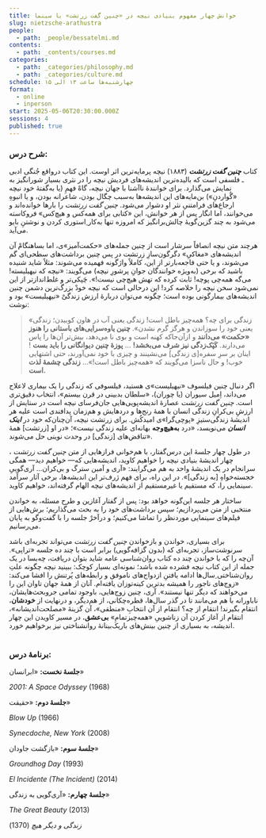 ```yaml
---
title: خوانش چهار مفهوم بنیادی نیچه در «چنین گفت زرتشت» با سینما
slug: nietzsche-arathustra
people:
  - path: _people/bessatelmi.md
contents:
  - path: _contents/courses.md
categories:
  - path: _categories/philosophy.md
  - path: _categories/culture.md
schedule: چهارشنبه‌ها ساعت ۱۳ الی ۱۵
format:
  - online
  - inperson
start: 2025-05-06T20:30:00.000Z
sessions: 4
published: true
---
```



### شرح درس:



کتاب ***چنین گفت زرتشت*** (۱۸۸۳) نیچه پرمایه‌ترین اثر اوست. این کتاب درواقع جُنگی ادبی ـ فلسفی‌ است که بالیده‌ترین اندیشه‌های فردیش نیچه را در نثری بسیار شورانگیز به نمایش می‌گذارد. برای خوانندۀ نا‌آشنا با جهان نیچه، گاهْ فهمِ (یا به‌گفتۀ خود نیچه «گُواردنِ») بن‌مایه‌های این اندیشه‌ها به‌سبب چگال بودن، شاعرانه‌ بودن، و یا انبوهِ ارجاع‌های فرامتنیِ نثر او دشوار می‌شود. *چنین گفت‌ زرتشت* را بارها خوانده‌اند و می‌خوانند، اما انگار پس از هر خوانش، این «کتابی برای همه‌کس و هیچ‌کس» فروکاسته‌ می‌شود به چند گز‌ین‌گویۀ چالش‌برانگیز که امروزه تنها به‌کار ِاستوری کردن و نوشتنِ بایو می‌آید.

هرچند متن نیچه انصافاً سرشار است از چنین جمله‌های «حکمت‌آمیز»ی، اما بساهنگامْ آن اندیشه‌های «مغاکیِ» دگرگون‌سازِ زرتشت در پس چنین برداشت‌های سطحی‌ای گم‌ می‌شوند، و یا حتی فاجعه‌بارتر از این، کاملاً واژگونه فهمیده‌ می‌شوند: مثلا‌ً شاید شنیده‌ باشید که برخی (به‌ویژه خوانندگان جوانِ پرشورِ نیچه) می‌گویند: «نیچه که نیهیلیسته! می‌گه همه‌چی پوچه! ثابت کرده که تهش هیچ‌چی نیست!». چَپکی‌تر و غلط‌اندازتر از این نمی‌شود سخن نیچه را خلاصه کرد! این درحالی است که نیچه خودْ بزرگ‌ترین دشمن چنین اندیشه‌های بیمارگونی بوده است؛ چگونه می‌توان دربارۀ ارزش زندگیْ «نیهیلیست» بود و نوشت:

> «زندگی برای چه؟ همه‌چیز باطل است! زندگی یعنی آب در هاون کوبیدن؛ زندگی یعنی خود را سوزاندن و هرگز گرم نشدن». **چنین یاوه‌سرایی‌های باستانی را هنوز «حکمت» می‌دانند** و ازآن‌جاکه کهنه است و بوی نا می‌دهد، بیش‌تر آن‌ها را پاس ‌می‌دارند. **کَپَک‌زدگی نیز شرف می‌بخشد!** ... **پوزۀ چنین دیوانگانی را باید بست** ! اینان بر سرِ سفره‌[ی زندگی] می‌نشینند و چیزی با خود نمی‌آورند، حتی اشتهایی خوب! و حال ناسزا می‌گویند که «همه‌چیز باطل است!»... **زندگی چشمۀ لذت است.**

اگر دنبال چنین فیلسوف «نیهیلیست»ی هستید، فیلسوفی که زندگی را یک بیماری لاعلاج می‌داند، اِمیل سیوران (یا چوران)، «سلطان بدبینی در قرن بیستم»، انتخاب دقیق‌تری است. *چنین گفت زرتشت* عصارۀ اندیشه‌پویی‌هایی جان‌فرسای نیچه است در ستایش از ارزشِ بی‌کرانِ زندگی انسان با همۀ رنج‌ها و دردهایش و هم‌زمان پدافندی‌ است علیه هر اندیشۀ زندگی‌ستیزِ «پوچی‌گرا»ی امید‌کُش. برای زرتشت نیچه، آن‌چنان‌که خود در ***اینک انسان*** می‌نویسد، «درد **به‌هیچ‌وجه** بهانه‌ای علیه زندگی نیست»؛ «در او [زرتشت] همۀ تناقض‌های [زندگی] در وحدت نوینی حل می‌شوند».

در طول چهار جلسۀ این درس‌گفتار، با هم‌خوانی فرازهایی از متن *چنین گفت زرتشت* ، چهار اندیشۀ بنیادی نیچه را خواهیم کاوید، اندیشه‌هایی که—
خواهیم دید— همگی سرانجام در یک اندیشۀ واحد به ‌هم می‌گرایند: «آری و آمین سترگ و ‌بی‌کران... آری‌گوییِ خجسته‌خواهِ [به زندگی]». در این راه، برای فهم ژرف‌تر این اندیشه‌ها، برخی آثار سرآمد سینمایی را، که مستقیم یا غیرمستقیم از اندیشه‌های نیچه الهام گرفته‌اند، خواهیم کاوید.

ساختار هر جلسه این‌گونه خواهد بود: پس از گفتار آغازین و طرح مسئله، به خواندن منتخبی از متن می‌پردازیم؛ سپس برداشت‌های خود را به بحث می‌گذاریم؛ برش‌هایی از فیلم‌های سینمایی موردنظر را تماشا می‌کنیم؛ و درآخرْ جلسه را با گفت‌وگو به پایان می‌رسانیم.

برای بسیاری، خواندن و بازخواندن *چنین گفت زرتشت* می‌تواند تجربه‌ای باشد سرنوشت‌ساز، تجربه‌ای که (بدون گزافه‌گویی) برابر است با چند ده جلسه‌ «تراپی». آن‌چه را که با خواندن چند ده کتاب روان‌شناسی عامه شاید بتوان دریافت، چه‌بسا در یک جمله از این کتاب نیچه فشرده شده باشد؛ نمونه‌‌ای بسیار کوچک: ببینید نیچه چگونه علت‌ِ روان‌شناختی ِسال‌ها ادامه‌ یافتنِ ازدواج‌های ناموفق و رابطه‌های پُرتنش را افشا می‌کند: «زوج‌های ناجور را همیشه بدترین کینه‌توزان یافته‌ام. آنان از همۀ جهان تاوان این را می‌خواهند که دیگر تنها نیستند». آری، چنین زوج‌هایی، باوجود تمامی جر‌وبحث‌هایشان، ناباورانه با هم می‌مانند تا در گذر سال‌ها، قطره‌چکانی، از هم‌دیگر، و درنهایت از **خودشان**، انتقام بگیرند! انتقام از چه؟ انتقام از آن انتخابِ «منطقی»، آن گزینۀ «مصلحت‌اندیشانه»، انتقام از آغاز کردن آن زناشویی‌ِ «همه‌چیزتمامِ» **بی‌عشق.** در مسیر کاویدن این چهار اندیشه، به بسیاری از چنین بینش‌های باریک‌بینانۀ روانشناختی نیز برخواهیم خورد.
<br><br>
### برنامهٔ درس:

**جلسۀ نخست:** «ابرانسان»

<p dir="ltr">
<i>2001: A Space Odyssey</i> (1968)

</p>

**جلسۀ دوم:** «حقیقت»

<p dir="ltr"><i>Blow Up</i> (1966)<br>

<i>Synecdoche, New York</i> (2008)</p>

**جلسۀ سوم:** «بازگشت جاودان»

<p dir="ltr">

<i>Groundhog Day</i> (1993) <br>

<i>El Incidente (The Incident)</i> (2014)</p>

**جلسۀ چهارم:** «آری‌گویی به زندگی»

<p dir="ltr">
<i>The Great Beauty</i> (2013)<br>

<i>زندگی و دیگر هیچ</i> (1370)

</p>




